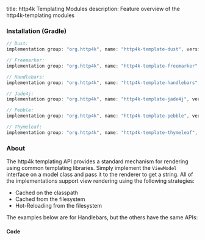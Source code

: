 title: http4k Templating Modules
description: Feature overview of the http4k-templating modules

### Installation (Gradle)

```groovy
// Dust: 
implementation group: "org.http4k", name: "http4k-template-dust", version: "4.17.7.0"

// Freemarker: 
implementation group: "org.http4k", name: "http4k-template-freemarker", version: "4.17.7.0"

// Handlebars: 
implementation group: "org.http4k", name: "http4k-template-handlebars", version: "4.17.7.0"

// Jade4j: 
implementation group: "org.http4k", name: "http4k-template-jade4j", version: "4.17.7.0"

// Pebble: 
implementation group: "org.http4k", name: "http4k-template-pebble", version: "4.17.7.0"

// Thymeleaf: 
implementation group: "org.http4k", name: "http4k-template-thymeleaf", version: "4.17.7.0"
```

### About
The http4k templating API provides a standard mechanism for rendering using common templating libraries. Simply implement the `ViewModel` interface on a model class and pass it to the renderer to get a string. All of the implementations support view rendering using the following strategies:

* Cached on the classpath
* Cached from the filesystem
* Hot-Reloading from the filesystem

The examples below are for Handlebars, but the others have the same APIs:

#### Code  [<img class="octocat"/>](https://github.com/http4k/http4k/blob/master/src/docs/guide/reference/templating/example.kt)

<script src="https://gist-it.appspot.com/https://github.com/http4k/http4k/blob/master/src/docs/guide/reference/templating/example.kt"></script>

[http4k]: https://http4k.org
